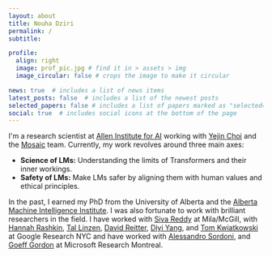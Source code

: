```yaml
---
layout: about
title: Nouha Dziri
permalink: /
subtitle: 

profile:
  align: right
  image: prof_pic.jpg # find it in > assets > img
  image_circular: false # crops the image to make it circular

news: true  # includes a list of news items
latest_posts: false  # includes a list of the newest posts
selected_papers: false # includes a list of papers marked as "selected={true}"
social: true  # includes social icons at the bottom of the page
---
```


I'm a research scientist at [Allen Institute for AI](https://allenai.org/) working with [Yejin Choi](https://homes.cs.washington.edu/~yejin/) and the [Mosaic](https://mosaic.allenai.org/) team.
Currently, my work revolves around three main axes:

- **Science of LMs:** Understanding the limits of Transformers and their inner workings.
- **Safety of LMs:** Make LMs safer by aligning them with human values and ethical principles.

In the past, I earned my PhD from the University of Alberta and the [Alberta Machine Intelligence Institute](https://www.amii.ca/).
I was also fortunate to work with brilliant researchers in the field.
I have worked with <a href="https://sivareddy.in/">Siva Reddy</a> at Mila/McGill, 
with <a href="https://hrashkin.github.io/index.html">Hannah Rashkin</a>, 
<a href="https://tallinzen.net/research/">Tal Linzen</a>,
<a href="http://www.david-reitter.com/">David Reitter</a>,
<a href="https://cs.stanford.edu/~diyiy/">Diyi Yang</a>, and 
<a href="https://research.google/people/105075/">Tom Kwiatkowski</a> at Google Research NYC 
and have worked with <a href="https://www.microsoft.com/en-us/research/people/alsordon/">Alessandro Sordoni</a>, and 
[Goeff Gordon](https://www.cs.cmu.edu/~ggordon/) at Microsoft Research Montreal.

[//]: # (Link to your social media connections, too. This theme is set up to use [Font Awesome icons]&#40;http://fortawesome.github.io/Font-Awesome/&#41; and [Academicons]&#40;https://jpswalsh.github.io/academicons/&#41;, like the ones below. Add your Facebook, Twitter, LinkedIn, Google Scholar, or just disable all of them.)
